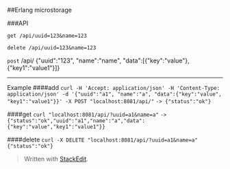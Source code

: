 
##Erlang microstorage

###API

`get /api/uuid=123&name=123`

`delete /api/uuid=123&name=123`

`post` /api/  {"uuid":"123", "name":"name", "data":[{"key":"value"}, {"key1":"value1"}]}

---
Example
####add
`curl -H 'Accept: application/json' -H 'Content-Type: application/json' -d '{"uuid":"a1", "name":"a", "data":{"key":"value", "key1":"value1"}}' -X POST "localhost:8081/api/"`
 `-> {"status":"ok"}`

####get 
`curl "localhost:8081/api/?uuid=a1&name=a"`
`-> {"status":"ok","uuid":"a1","name":"a","data":{"key":"value","key1":"value1"}}`

####delete
`curl -X DELETE "localhost:8081/api/?uuid=a1&name=a"`
`{"status":"ok"}`


> Written with [StackEdit](https://stackedit.io/).
